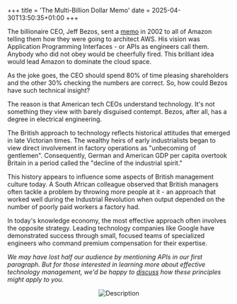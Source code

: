 +++
title = 'The Multi-Billion Dollar Memo'
date = 2025-04-30T13:50:35+01:00
+++

The billionaire CEO, Jeff Bezos, sent a [memo](https://github.com/victorvalentee/bezos_api_mandate) in 2002 to all of Amazon telling them how they were going to architect AWS. 
His vision was Application Programming Interfaces - or  APIs as engineers call them.
Anybody who did not obey would be cheerfully fired.
This brilliant idea would lead Amazon to dominate the cloud space. 

As the joke goes, the CEO should spend 80% of time pleasing shareholders and the other 30% checking the numbers are correct.
So, how could Bezos have such technical insight? 

The reason is that American tech CEOs understand technology. 
It's not something they view with barely disguised contempt.
Bezos, after all, has a degree in electrical engineering.


The British approach to technology reflects historical attitudes that emerged in late Victorian times.
The wealthy heirs of early industrialists began to view direct involvement in factory operations as "unbecoming of gentlemen".
Consequently, German and American GDP per capita overtook Britain in a period called the "decline of the industrial spirit." 

This history appears to influence some aspects of British management culture today. 
A South African colleague observed that British managers often tackle a problem by throwing more people at it - an approach that worked well during the Industrial Revolution when output depended on the number of poorly paid workers a factory had.

In today's knowledge economy, the most effective approach often involves the opposite strategy. 
Leading technology companies like Google have demonstrated success through small, focused teams of specialized engineers who command premium compensation for their expertise.

_We may have lost half our audience by mentioning APIs in our first paragraph.
But for those interested in learning more about effective technology management, we'd be happy to [discuss](/contact/) how these principles might apply to you._

<div style="text-align: center;">
  <img src="/img/blog/broken_factory.jpg" alt="Description" />
</div>


